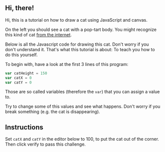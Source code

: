 ## Hi, there!

Hi, this is a tutorial on how to draw a cat using JavaScript and canvas.

On the left you should see a cat with a pop-tart body. You might recognize this
kind of cat [from the internet](https://www.youtube.com/watch?v=QH2-TGUlwu4).

Below is all the Javascript code for drawing this cat. Don't worry if you don't
understand it. That's what this tutorial is about: To teach you how to do this
yourself.

To begin with, have a look at the first 3 lines of this program:
```js
var catHeight = 150
var catX = 0
var catY = 0
```

Those are so called variables (therefore the `var`) that you can assign a value to.

Try to change some of this values and see what happens. Don't worry if you break
something (e.g. the cat is disappearing).

## Instructions

Set `catX` and `catY` in the editor below to 100, to put the cat out of the corner.
Then click verify to pass this challenge.
